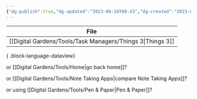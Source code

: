 ```yaml
---
{"dg-publish":true,"dg-updated":"2023-08-16T08:43","dg-created":"2023-08-04T10:07","title":"Task Management Apps","dg-permalink":"task-managers","dg-path":"Task Managers.md","permalink":"/task-managers/","dgPassFrontmatter":true,"created":"2023-08-04T10:07","updated":"2023-08-16T08:43"}
---
```



| File                                                          |
| ------------------------------------------------------------- |
| [[Digital Gardens/Tools/Task Managers/Things 3\|Things 3]] |

{ .block-language-dataview}

or [[Digital Gardens/Tools/Home\|go back home]]?

or [[Digital Gardens/Tools/Note Taking Apps\|compare Note Taking Apps]]?

or using [[Digital Gardens/Tools/Pen & Paper\|Pen & Paper]]? 